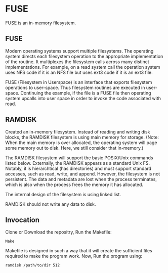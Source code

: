 # FUSE
 FUSE is an in-memory filesystem.

## FUSE
Modern operating systems support multiple filesystems. The operating system directs each filesystem operation to the appropriate implementation of the routine. It multiplexes the filesystem calls across many distinct implementations. For example, on a read system call the operation system uses NFS code if it is an NFS file but uses ext3 code if it is an ext3 file.

FUSE (Filesystem in Userspace) is an interface that exports filesystem operations to user-space. Thus filesystem routines are executed in user-space. Continuing the example, if the file is a FUSE file then operating system upcalls into user space in order to invoke the code associated with read.
## RAMDISK

Created an in-memory filesystem. Instead of reading and writing disk blocks, the RAMDISK filesystem is using main memory for storage. (Note: When the main memory is over allocated, the operating system will page some memory out to disk. Here, we still consider that in-memory.)

The RAMDISK filesystem will support the basic POSIX/Unix commands listed below. Externally, the RAMDISK appears as a standard Unix FS. Notably, it is hierarchtical (has directories) and must support standard accesses, such as read, write, and append. However, the filesystem is not persistent. The data and metadata are lost when the process terminates, which is also when the process frees the memory it has allocated.

The internal design of the filesystem is using linked list.

RAMDISK should not write any data to disk.

## Invocation

Clone or Download the repositry, Run the Makefile:
```
Make
```
Makefile is designed in such a way that it will create the sufficient files required to make the program work. Now, Run the program using:
```
ramdisk /path/to/dir 512 
```
